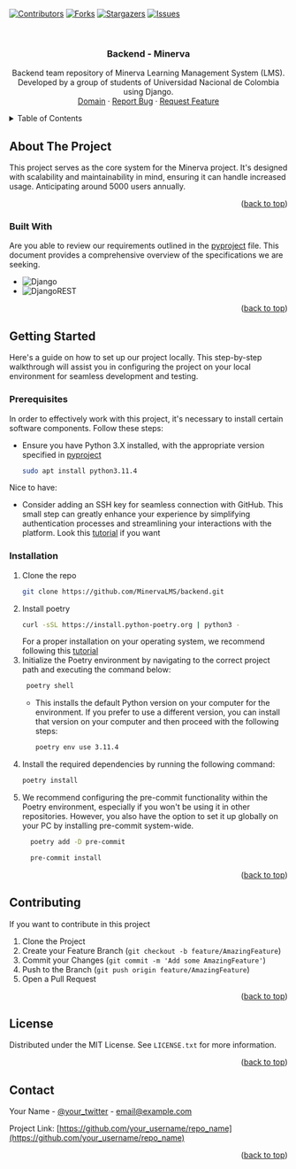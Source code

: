 <!-- Improved compatibility of back to top link: See: https://github.com/othneildrew/Best-README-Template/pull/73 -->

<a name="Judge - API"></a>

<!--
*** Thanks for checking out the Best-README-Template. If you have a suggestion
*** that would make this better, please fork the repo and create a pull request
*** or simply open an issue with the tag "enhancement".
*** Don't forget to give the project a star!
*** Thanks again! Now go create something AMAZING! :D
-->

<!-- PROJECT SHIELDS -->
<!--
*** I'm using markdown "reference style" links for readability.
*** Reference links are enclosed in brackets [ ] instead of parentheses ( ).
*** See the bottom of this document for the declaration of the reference variables
*** for contributors-url, forks-url, etc. This is an optional, concise syntax you may use.
*** https://www.markdownguide.org/basic-syntax/#reference-style-links
-->

[![Contributors][contributors-shield]][contributors-url]
[![Forks][forks-shield]][forks-url]
[![Stargazers][stars-shield]][stars-url]
[![Issues][issues-shield]][issues-url]

<!-- PROJECT LOGO -->
<br />
<div align="center">

  <h3 align="center">Backend - Minerva</h3>

  <p align="center">
    Backend team repository of Minerva Learning Management System (LMS). Developed by a group of students of Universidad Nacional de Colombia using Django.
    <br />
    <a href="minerva-api-4t0g.onrender.com/">Domain</a>
    ·
    <a href="https://github.com/MinervaLMS/backend/issues">Report Bug</a>
    ·
    <a href="https://github.com/MinervaLMS/backend/issues">Request Feature</a>
  </p>
</div>

<!-- TABLE OF CONTENTS -->
<details>
  <summary>Table of Contents</summary>
  <ol>
    <li>
      <a href="#about-the-project">About The Project</a>
      <ul>
        <li><a href="#built-with">Built With</a></li>
      </ul>
    </li>
    <li>
      <a href="#getting-started">Getting Started</a>
      <ul>
        <li><a href="#prerequisites">Prerequisites</a></li>
        <li><a href="#installation">Installation</a></li>
      </ul>
    </li>
    <li><a href="#contributing">Contributing</a></li>
    <li><a href="#license">License</a></li>
    <li><a href="#contact">Contact</a></li>
  </ol>
</details>

<!-- ABOUT THE PROJECT -->

## About The Project

This project serves as the core system for the Minerva project. It's designed with scalability and maintainability in mind, ensuring it can handle increased usage. Anticipating around 5000 users annually.

<p align="right">(<a href="#readme-top">back to top</a>)</p>

### Built With

Are you able to review our requirements outlined in the [pyproject](https://github.com/MinervaLMS/backend/blob/develop/pyproject.toml) file. This document provides a comprehensive overview of the specifications we are seeking.

-   ![Django](https://img.shields.io/badge/django-%23092E20.svg?style=for-the-badge&logo=django&logoColor=white)
-   ![DjangoREST](https://img.shields.io/badge/DJANGO-REST-ff1709?style=for-the-badge&logo=django&logoColor=white&color=ff1709&labelColor=gray)

<p align="right">(<a href="#readme-top">back to top</a>)</p>

<!-- GETTING STARTED -->

## Getting Started

Here's a guide on how to set up our project locally. This step-by-step walkthrough will assist you in configuring the project on your local environment for seamless development and testing.

### Prerequisites

In order to effectively work with this project, it's necessary to install certain software components. Follow these steps:

-   Ensure you have Python 3.X installed, with the appropriate version specified in [pyproject](https://github.com/MinervaLMS/backend/blob/develop/pyproject.toml)

    ```sh
    sudo apt install python3.11.4
    ```

Nice to have:

-   Consider adding an SSH key for seamless connection with GitHub. This small step can greatly enhance your experience by simplifying authentication processes and streamlining your interactions with the platform. Look this [tutorial](https://www.youtube.com/watch?v=8X4u9sca3Io) if you want

### Installation

1. Clone the repo
    ```sh
    git clone https://github.com/MinervaLMS/backend.git
    ```
2. Install poetry
    ```sh
    curl -sSL https://install.python-poetry.org | python3 -
    ```
    For a proper installation on your operating system, we recommend following this [tutorial](https://python-poetry.org/docs/)
3. Initialize the Poetry environment by navigating to the correct project path and executing the command below:
    ```sh
     poetry shell
    ```
    - This installs the default Python version on your computer for the environment. If you prefer to use a different version, you can install that version on your computer and then proceed with the following steps:
        ```sh
        poetry env use 3.11.4
        ```
4. Install the required dependencies by running the following command:
    ```sh
    poetry install
    ```
5. We recommend configuring the pre-commit functionality within the Poetry environment, especially if you won't be using it in other repositories. However, you also have the option to set it up globally on your PC by installing pre-commit system-wide.
    ```sh
      poetry add -D pre-commit
    ```
    ```sh
      pre-commit install
    ```

<p align="right">(<a href="#readme-top">back to top</a>)</p>

<!-- CONTRIBUTING -->

## Contributing

If you want to contribute in this project

1. Clone the Project
2. Create your Feature Branch (`git checkout -b feature/AmazingFeature`)
3. Commit your Changes (`git commit -m 'Add some AmazingFeature'`)
4. Push to the Branch (`git push origin feature/AmazingFeature`)
5. Open a Pull Request

<p align="right">(<a href="#readme-top">back to top</a>)</p>

<!-- LICENSE -->

## License

Distributed under the MIT License. See `LICENSE.txt` for more information.

<p align="right">(<a href="#readme-top">back to top</a>)</p>

<!-- CONTACT -->

## Contact

Your Name - [@your_twitter](https://twitter.com/your_username) - email@example.com

Project Link: [https://github.com/your_username/repo_name](https://github.com/your_username/repo_name)

<p align="right">(<a href="#readme-top">back to top</a>)</p>

<!-- MARKDOWN LINKS & IMAGES -->
<!-- https://www.markdownguide.org/basic-syntax/#reference-style-links -->

[contributors-shield]: https://img.shields.io/github/contributors/minervaLMS/backend
[contributors-url]: https://github.com/MinervaLMS/backend/graphs/contributors
[forks-shield]: https://img.shields.io/github/forks/minervaLMS/backend
[forks-url]: https://github.com/othneildrew/Best-README-Template/network/members
[stars-shield]: https://img.shields.io/github/stars/minervaLMS/backend
[stars-url]: https://github.com/MinervaLMS/backend/stargazers
[issues-shield]: https://img.shields.io/github/issues/minervaLMS/backend
[issues-url]: https://github.com/MinervaLMS/backend/issues
[license-shield]: https://img.shields.io/github/license/minervaLMS/backend
[license-url]: https://github.com/othneildrew/Best-README-Template/blob/master/LICENSE.txt
[linkedin-shield]: https://img.shields.io/badge/-LinkedIn-black.svg?style=for-the-badge&logo=linkedin&colorB=555
[linkedin-url]: https://linkedin.com/in/othneildrew
[product-screenshot]: images/screenshot.png

